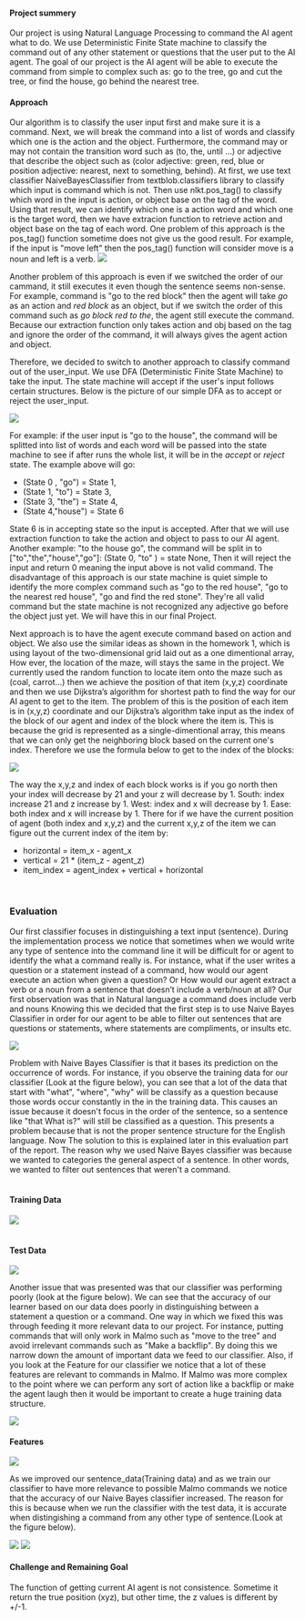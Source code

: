 <h4><b>Project summery</b></h4> 
  Our project is using Natural Language Processing to command the AI agent what to do. We use Deterministic Finite State machine to classify the command out of any other statement or questions that the user put to the AI agent. The goal of our project is the AI agent will be able to execute the command from simple to complex such as: go to the tree, go and cut the tree, or find the house, go behind the nearest tree.
<br>
<h4><b>Approach</b></h4> 
  Our algorithm is to classify the user input first and make sure it is a command. Next, we will break the command into a list of words and classify which one is the action and the object. Furthermore, the command may or may not contain the transition word such as (to, the, until ...) or adjective that describe the object such as (color adjective: green, red, blue or position adjective: nearest, next to something, behind). At first, we use text classifier NaiveBayesClassifier from textblob.classifiers library to classify which input is command which is not. Then use nlkt.pos_tag() to classify which word in the input is action, or object base on the tag of the word. Using that result, we can identify which one is a action word and which one is the target word, then we have extracion function to retrieve action and object base on the tag of each word. One problem of this approach is the pos_tag() function sometime does not give us the good result. For example, if the input is "move left" then the pos_tag() function will consider move is a noun and left is a verb. 

<img src="http://farm5.staticflickr.com/4202/34139820603_18238f2c97_b.jpg">

Another problem of this approach is even if we switched the order of our cammand, it still executes it even though the sentence seems non-sense. For example, command is "go to the red block" then the agent will take <i>go</i> as an action and <i>red block</i> as an object, but if we switch the order of this command such as <i>go block red to the</i>, the agent still execute the command. Because our extraction function only takes action and obj based on the tag and ignore the order of the command, it will always gives the agent action and object.
  
  Therefore, we decided to switch to another approach to classify command out of the user_input. We use DFA (Deterministic Finite State Machine) to take the input. The state machine will accept if the user's input follows certain structures. Below is the picture of our simple DFA as to accept or reject the user_input. 

<img src="http://farm5.staticflickr.com/4221/34799352621_6e541fdafe_b.jpg">

For example: if the user input is "go to the house", the command will be splitted into list of words and each word will be passed into the state machine to see if after runs the whole list, it will be in the <i>accept</i> or <i>reject</i> state. The example above will go:

<ul>
<li>(State 0 , "go") = State 1, </li>
<li>(State 1, "to") = State 3,</li>
<li>(State 3, "the") = State 4,</li>
<li>(State 4,"house") = State 6</li>
</ul>

State 6 is in accepting state so the input is accepted. After that we will use extraction function to take the action and object to pass to our AI agent. 
Another example: "to the house go", the command will be split in to ["to","the","house","go"]:
(State 0, "to" ) = state None, 
Then it will reject the input and return 0 meaning the input above is not valid command.
The disadvantage of this approach is our state machine is quiet simple to identify the more complex command such as "go to the red house", "go to the nearest red house", "go and find the red stone". They're all valid command but the state machine is not recognized any adjective go before the object just yet. We will have this in our final Project.

Next approach is to have the agent execute command based on action and object.  We also use the similar ideas as shown in the homework 1, which is using layout of the two-dimensional grid laid out as a one dimentional array,  How ever, the location of the maze, will stays the same in the project. We currently used the random function to locate item onto the maze such as (coal, carrot...) then we achieve the position of that item (x,y,z) coordinate and then we use Dijkstra’s algorithm for shortest path to find the way for our AI agent to get to the item. The problem of this is the position of each item is in (x,y,z) coordinate and our Dijkstra’s algorithm take input as the index of the block of our agent and index of the block where the item is. This is because the grid is represented as a single-dimentional array, this means that we can only get the neighboring block based on the current one's index.  Therefore we use the formula below to get to the index of the blocks:

<img src="http://farm5.staticflickr.com/4243/34767366632_9efc3504f8_b.jpg">

The way the x,y,z and index of each block works is if you go north then your index will decrease by 21 and your z will decrease by 1. South: index increase 21 and z increase by 1. West: index and x will decrease by 1. Ease: both index and x will increase by 1. There for if we have the current position of agent (both index and x,y,z) and the current x,y,z of the item we can figure out the current index of the item by:

<ul>
<li>horizontal = item_x - agent_x </li>
<li>vertical = 21 * (item_z - agent_z)</li>
<li>item_index = agent_index + vertical + horizontal</li>
</ul>
<br>
<h3><b>Evaluation</b></h3>

Our first classifier focuses in distinguishing a text input (sentence). During the implementation process we notice that sometimes when we would write any type of sentence into the command line it will be difficult for or agent to identify the what a command really is. For instance, what if the user writes a question or a statement instead of a command, how would our agent execute an action when given a question? Or How would our agent extract a verb or a noun from a sentence that doesn’t include a verb/noun at all? Our first observation was that in Natural language a command does include verb and nouns Knowing this we decided that the first step is to use Naive Bayes Classifier in order for our agent to be able to filter out sentences that are questions or statements, where statements are compliments, or insults etc.

<img src="http://farm5.staticflickr.com/4270/34891425106_0323cecf89_b.jpg">


Problem with Naive Bayes Classifier is that it bases its prediction on the occurrence of words. For instance, if you observe the training data for our classifier (Look at the figure below), you can see that a lot of the data that start with "what", "where", "why" will be classify as a question because those words occur constantly in the in the training data. This causes an issue because it doesn't focus in the order of the sentence, so a sentence like "that What is?" will still be classified as a question. This presents a problem because that is not the proper sentence structure for the English language. Now The solution to this is explained later in this evaluation part of the report. The reason why we used Naive Bayes classifier was because we wanted to categories the general aspect of a sentence. In other words, we wanted to filter out sentences that weren't a command.
<br><br>
<h4>Training Data</h4>
<img src="http://farm5.staticflickr.com/4228/34800541851_e7e6e4cba9_b.jpg">
<br><br>
<h4>Test Data</h4>
<img src="http://farm5.staticflickr.com/4223/34122301603_0b22425f0c_b.jpg">


Another issue that was presented was that our classifier was performing poorly (look at the figure below). We can see that the accuracy of our learner based on our data does poorly in distinguishing between a statement a question or a command. One way in which we fixed this was through feeding it more relevant data to our project. For instance, putting commands that will only work in Malmo such as "move to the tree" and avoid irrelevant commands such as "Make a backflip". By doing this we narrow down the amount of important data we feed to our classifier. Also, if you look at the Feature for our classifier we notice that a lot of these features are relevant to commands in Malmo. If Malmo was more complex to the point where we can perform any sort of action like a backflip or make the agent laugh then it would be important to create a huge training data structure.

<img src="http://farm5.staticflickr.com/4244/34800409321_00b86d568c_b.jpg">
<br>
<h4>Features</h4>
<img src="http://farm5.staticflickr.com/4267/34891960246_9a7b450c5c_b.jpg">

As we improved our sentence_data(Training data) and as we train our classifier to have more relevance to possible Malmo commands we notice that the accuracy of our Naive Bayes classifier increased. The reason for this is because when we run the classifier with the test data, it is accurate when distingishing a command from any other type of sentence.(Look at the figure below).

<img src="http://farm5.staticflickr.com/4195/34891619076_aaa70f8c6b_b.jpg">
<img src="http://farm5.staticflickr.com/4198/34891641866_b69ca92d0c_b.jpg">
<br>

<h4>Challenge and Remaining Goal</h4>
    The function of getting current AI agent is not consistence. Sometime it return the true position (xyz), but other time, the z values is different by +/-1.

    

